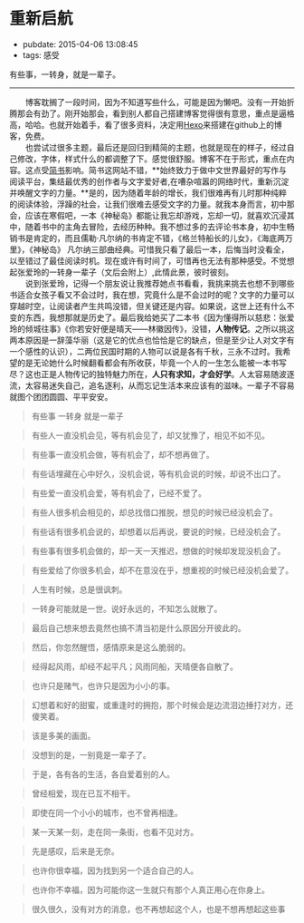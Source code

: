 # 重新启航

- pubdate: 2015-04-06 13:08:45
- tags: 感受

有些事，一转身，就是一辈子。

--------------------------------

　　博客耽搁了一段时间，因为不知道写些什么，可能是因为懒吧。没有一开始折腾那会有劲了。刚开始那会，看到别人都自己搭建博客觉得很有意思，重点是逼格高，哈哈。也就开始着手，看了很多资料，决定用[Hexo](http://hexo.io/)来搭建在github上的博客，免费。  
　　也尝试过很多主题，最后还是回归到精简的主题，也就是现在的样子，经过自己修改，字体，样式什么的都调整了下。感觉很舒服。博客不在于形式，重点在内容。这点受[简书](http://www.jianshu.com/)影响。简书这网站不错，**始终致力于做中文世界最好的写作与阅读平台，集结最优秀的创作者与文字爱好者,在嘈杂喧嚣的网络时代，重新沉淀并唤醒文字的力量。**是的，因为随着年龄的增长，我们很难再有儿时那种纯粹的阅读体验，浮躁的社会，让我们很难去感受文字的力量。就我本身而言，初中那会，应该在寒假吧，一本《神秘岛》都能让我忘却游戏，忘却一切，就喜欢沉浸其中，随着书中的主角去冒险，去经历种种。我不想过多的去评论书本身，初中生畅销书是肯定的，而且儒勒·凡尔纳的书肯定不错，《格兰特船长的儿女》，《海底两万里》，《神秘岛》 凡尔纳三部曲经典。可惜我只看了最后一本，后悔当时没看全，以至错过了最佳阅读时机。现在或许有时间了，可惜再也无法有那种感受。不觉想起张爱玲的一转身一辈子（文后会附上）,此情此景，彼时彼刻。  
　　说到张爱玲，记得一个朋友说让我推荐她点书看看，我挑来挑去也想不到哪些书适合女孩子看又不会过时，我在想，究竟什么是不会过时的呢？文字的力量可以穿越时空，让阅读者产生共鸣没错，但关键还是内容。如果说，这世上还有什么不变的东西，我想那就是历史了。最后我给她买了二本书《因为懂得所以慈悲：张爱玲的倾城往事》《你若安好便是晴天——林徽因传》，没错，**人物传记**。之所以挑这两本原因是一辞藻华丽（这是它的优点也恰恰是它的缺点，但是至少让人对文字有一个感性的认识），二两位民国时期的人物可以说是各有千秋，三永不过时。我希望的是无论她什么时候翻看都会有所收获，毕竟一个人的一生怎么能被一本书写尽？这也正是人物传记的独特魅力所在，**人只有求知，才会好学**。人太容易随波逐流，太容易迷失自己，追名逐利，从而忘记生活本来应该有的滋味。一辈子不容易就图个团团圆圆、平平安安。

> 有些事 一转身 就是一辈子

> 有些人一直没机会见，等有机会见了，却又犹豫了，相见不如不见。 

> 有些事一直没机会做，等有机会了，却不想再做了。 

> 有些话埋藏在心中好久，没机会说，等有机会说的时候，却说不出口了。 

> 有些爱一直没机会爱，等有机会了，已经不爱了。 


> 有些人很多机会相见的，却总找借口推脱，想见的时候已经没机会了。 

> 有些话有很多机会说的，却想着以后再说，要说的时候，已经没机会了。 

> 有些事有很多机会做的，却一天一天推迟，想做的时候却发现没机会了。 

> 有些爱给了你很多机会，却不在意没在乎，想重视的时候已经没机会爱了。 


> 人生有时候，总是很讽刺。 

> 一转身可能就是一世。说好永远的，不知怎么就散了。 

> 最后自己想来想去竟然也搞不清当初是什么原因分开彼此的。 

> 然后，你忽然醒悟，感情原来是这么脆弱的。 

> 经得起风雨，却经不起平凡；风雨同船，天晴便各自散了。 


> 也许只是赌气，也许只是因为小小的事。 

> 幻想着和好的甜蜜，或重逢时的拥抱，那个时候会是边流泪边捶打对方，还傻笑着。 

> 该是多美的画面。 

> 没想到的是，一别竟是一辈子了。 

> 于是，各有各的生活，各自爱着别的人。 

> 曾经相爱，现在已互不相干。 

> 即使在同一个小小的城市，也不曾再相逢。 

> 某一天某一刻，走在同一条街，也看不见对方。 

> 先是感叹，后来是无奈。 

> 也许你很幸福，因为找到另一个适合自己的人。 

> 也许你不幸福，因为可能你这一生就只有那个人真正用心在你身上。 

> 很久很久，没有对方的消息，也不再想起这个人，也是不想再想起这些事  


